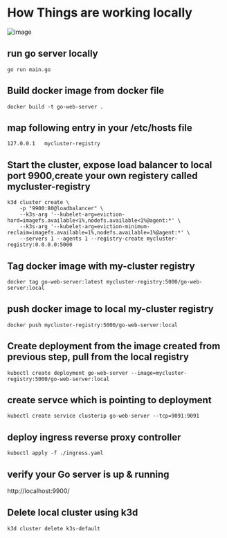 # How Things are working locally

![image](https://user-images.githubusercontent.com/3514019/167405868-ec901348-5bc4-4301-bcd9-2cf9f398d4fb.png)


## run go server locally
    go run main.go
## Build docker image from docker file
    docker build -t go-web-server .

## map following entry in your /etc/hosts file
    127.0.0.1	mycluster-registry

## Start the cluster, expose load balancer to local port 9900,create your own registery called mycluster-registry  

    k3d cluster create \
        -p "9900:80@loadbalancer" \
        --k3s-arg '--kubelet-arg=eviction-hard=imagefs.available<1%,nodefs.available<1%@agent:*' \
        --k3s-arg '--kubelet-arg=eviction-minimum-reclaim=imagefs.available=1%,nodefs.available=1%@agent:*' \
        --servers 1 --agents 1 --registry-create mycluster-registry:0.0.0.0:5000

## Tag docker image with my-cluster registry
    docker tag go-web-server:latest mycluster-registry:5000/go-web-server:local

## push docker image to local my-cluster registry
    docker push mycluster-registry:5000/go-web-server:local

## Create deployment from the image created from previous step, pull from the local registry 
    kubectl create deployment go-web-server --image=mycluster-registry:5000/go-web-server:local
## create servce which is pointing to deployment
    kubectl create service clusterip go-web-server --tcp=9091:9091

## deploy ingress reverse proxy controller 
    kubectl apply -f ./ingress.yaml

## verify your Go server is up & running
http://localhost:9900/

## Delete local cluster using k3d
    k3d cluster delete k3s-default
